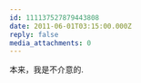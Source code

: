 ```yaml
---
id: 111137527879443808
date: 2011-06-01T03:15:00.000Z
reply: false
media_attachments: 0
---
```


本来，我是不介意的. ​​​​

